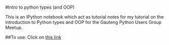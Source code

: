 #Intro to python types (and OOP)

This is an IPython notebook which act as tutorial notes for my tutorial on the introduction to Python types and OOP for the Gauteng Python Users Group Meetup.

##To use:
Click on [this link](http://nbviewer.ipython.org/github/adampiskorski/intro_to_oo/blob/master/intro_to_oop.ipynb)